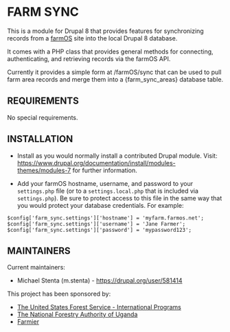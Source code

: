 # FARM SYNC

This is a module for Drupal 8 that provides features for synchronizing records
from a [farmOS](https://drupal.org/project/farm) site into the local Drupal 8
database.

It comes with a PHP class that provides general methods for connecting,
authenticating, and retrieving records via the farmOS API.

Currently it provides a simple form at /farmOS/sync that can be used to pull
farm area records and merge them into a {farm_sync_areas} database table.

## REQUIREMENTS

No special requirements.

## INSTALLATION

* Install as you would normally install a contributed Drupal module. Visit:
  https://www.drupal.org/documentation/install/modules-themes/modules-7
  for further information.

* Add your farmOS hostname, username, and password to your `settings.php` file
  (or to a `settings.local.php` that is included via `settings.php`). Be sure
  to protect access to this file in the same way that you would protect your
  database credentials. For example:

```
$config['farm_sync.settings']['hostname'] = 'myfarm.farmos.net';
$config['farm_sync.settings']['username'] = 'Jane Farmer';
$config['farm_sync.settings']['password'] = 'mypassword123';
```

## MAINTAINERS

Current maintainers:
* Michael Stenta (m.stenta) - https://drupal.org/user/581414

This project has been sponsored by:
 * [The United States Forest Service - International Programs](https://www.fs.fed.us/about-agency/international-programs)
 * [The National Forestry Authority of Uganda](https://www.nfa.org.ug/)
 * [Farmier](https://farmier.com/)
